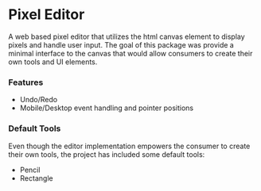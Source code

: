 # Pixel Editor
A web based pixel editor that utilizes the html canvas element to display pixels and handle user input. The goal of this package was provide a minimal interface to the canvas that would allow consumers to create their own tools and UI elements.

### Features
* Undo/Redo
* Mobile/Desktop event handling and pointer positions

### Default Tools
Even though the editor implementation empowers the consumer to create their own tools, the project has included some default tools:
* Pencil
* Rectangle
